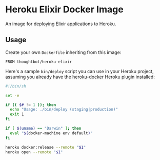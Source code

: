 # Heroku Elixir Docker Image

An image for deploying Elixir applications to Heroku.

## Usage

Create your own `Dockerfile` inheriting from this image:

```
FROM thoughtbot/heroku-elixir
```

Here's a sample `bin/deploy` script you can use in your Heroku project, assuming
you already have the heroku-docker Heroku plugin installed:

```sh
#!/bin/sh

set -e

if (( $# != 1 )); then
  echo "Usage: ./bin/deploy (staging|production)"
  exit 1
fi

if [ $(uname) == "Darwin" ]; then
  eval "$(docker-machine env default)"
fi

heroku docker:release --remote "$1"
heroku open --remote "$1"
```
